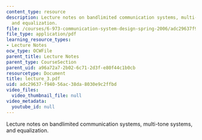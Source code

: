```yaml
---
content_type: resource
description: Lecture notes on bandlimited communication systems, multi-tone systems,
  and equalization.
file: /courses/6-973-communication-system-design-spring-2006/adc29637f94056ac38da8030e9c2ffbd_lecture_3.pdf
file_type: application/pdf
learning_resource_types:
- Lecture Notes
ocw_type: OCWFile
parent_title: Lecture Notes
parent_type: CourseSection
parent_uid: a96a72a7-2b02-6c71-2d3f-e80f44c1b0cb
resourcetype: Document
title: lecture_3.pdf
uid: adc29637-f940-56ac-38da-8030e9c2ffbd
video_files:
  video_thumbnail_file: null
video_metadata:
  youtube_id: null
---
```

Lecture notes on bandlimited communication systems, multi-tone systems, and equalization.

